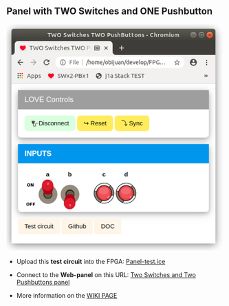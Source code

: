 ## Panel with TWO Switches and ONE Pushbutton

![](wiki/panel-01.png)

* Upload this **test circuit** into the FPGA: [Panel-test.ice](https://github.com/FPGAwars/LOVE-FPGA/raw/master/Web-panels/Two-Switches-One-Pushbutton/panel-test.ice)
* Connect to the **Web-panel** on this URL: [Two Switches and Two Pushbuttons panel](https://fpgawars.github.io/LOVE-FPGA/Web-panels/Two-Switches-Two-PushButtons/panel.html)

* More information on the [WIKI PAGE](https://github.com/FPGAwars/LOVE-FPGA/wiki/Panel:-2-switches-y-2-pulsadores)
